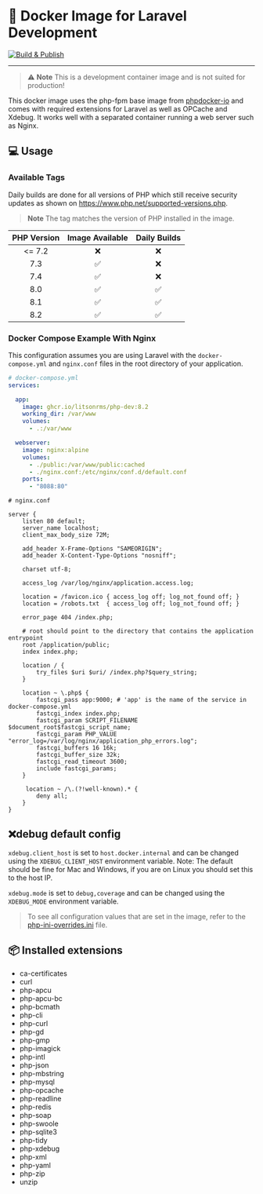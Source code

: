 # 🐋 Docker Image for Laravel Development

[![Build & Publish](https://github.com/LitsonRMS/php-dev-image/actions/workflows/build-publish.yml/badge.svg)](https://github.com/LitsonRMS/php-dev-image/actions/workflows/build-publish.yml)

---

> ⚠️ **Note** This is a development container image and is not suited for production!

This docker image uses the php-fpm base image from [phpdocker-io](https://github.com/phpdocker-io) and comes with required extensions for Laravel
as well as OPCache and Xdebug. It works well with a separated container running a web server such as Nginx.

## 💻 Usage

### Available Tags

Daily builds are done for all versions of PHP which still receive security
updates as shown on https://www.php.net/supported-versions.php.

> **Note** The tag matches the version of PHP installed in the image.

| PHP Version | Image Available | Daily Builds |
|:-----------:|:---------------:|:------------:|
|   <= 7.2    |        ❌        |      ❌       |
|     7.3     |        ✅        |      ❌       |
|     7.4     |        ✅        |      ❌       |
|     8.0     |        ✅        |      ✅       |
|     8.1     |        ✅        |      ✅       |
|     8.2     |        ✅        |      ✅       |

### Docker Compose Example With Nginx

This configuration assumes you are using Laravel with the `docker-compose.yml` and 
`nginx.conf` files in the root directory of your application.

```yaml
# docker-compose.yml
services:

  app:
    image: ghcr.io/litsonrms/php-dev:8.2
    working_dir: /var/www
    volumes:
      - .:/var/www

  webserver:
    image: nginx:alpine
    volumes:
      - ./public:/var/www/public:cached
      - ./nginx.conf:/etc/nginx/conf.d/default.conf
    ports:
      - "8088:80"
```

```nginx
# nginx.conf

server {
    listen 80 default;
    server_name localhost;
    client_max_body_size 72M;

    add_header X-Frame-Options "SAMEORIGIN";
    add_header X-Content-Type-Options "nosniff";

    charset utf-8;

    access_log /var/log/nginx/application.access.log;

    location = /favicon.ico { access_log off; log_not_found off; }
    location = /robots.txt  { access_log off; log_not_found off; }

    error_page 404 /index.php;

    # root should point to the directory that contains the application entrypoint
    root /application/public;
    index index.php;

    location / {
        try_files $uri $uri/ /index.php?$query_string;
    }

    location ~ \.php$ {
        fastcgi_pass app:9000; # 'app' is the name of the service in docker-compose.yml
        fastcgi_index index.php;
        fastcgi_param SCRIPT_FILENAME $document_root$fastcgi_script_name;
        fastcgi_param PHP_VALUE "error_log=/var/log/nginx/application_php_errors.log";
        fastcgi_buffers 16 16k;
        fastcgi_buffer_size 32k;
        fastcgi_read_timeout 3600;
        include fastcgi_params;
    }

     location ~ /\.(?!well-known).* {
        deny all;
    }
}
```

## ❌debug default config

`xdebug.client_host` is set to `host.docker.internal` and can be changed using the `XDEBUG_CLIENT_HOST` environment variable.
Note: The default should be fine for Mac and Windows, if you are on Linux you should set this to the host IP.

`xdebug.mode` is set to `debug,coverage` and can be changed using the `XDEBUG_MODE` environment variable.

> To see all configuration values that are set in the image, refer to the  [php-ini-overrides.ini](./php-ini-overrides.ini) file.

## 📦 Installed extensions

- ca-certificates
- curl
- php-apcu
- php-apcu-bc
- php-bcmath
- php-cli
- php-curl
- php-gd
- php-gmp
- php-imagick
- php-intl
- php-json
- php-mbstring
- php-mysql
- php-opcache
- php-readline
- php-redis
- php-soap
- php-swoole
- php-sqlite3
- php-tidy
- php-xdebug
- php-xml
- php-yaml
- php-zip
- unzip
